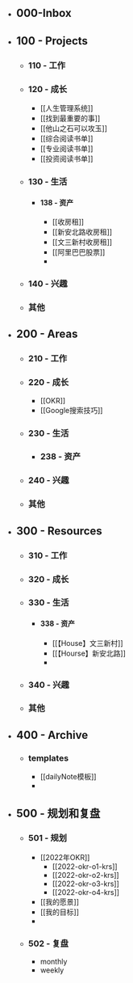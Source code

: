 - ## 000-Inbox
- ## 100 - Projects
	- ### 110 - 工作
	- ### 120 - 成长
		- [[人生管理系统]]
		- [[找到最重要的事]]
		- [[他山之石可以攻玉]]
		- [[综合阅读书单]]
		- [[专业阅读书单]]
		- [[投资阅读书单]]
	- ### 130 - 生活
		- #### 138 - 资产
			- [[收房租]]
			- [[新安北路收房租]]
			- [[文三新村收房租]]
			- [[阿里巴巴股票]]
			-
	- ### 140 - 兴趣
	- ### 其他
- ## 200 - Areas
	- ### 210 - 工作
	- ### 220 - 成长
		- [[OKR]]
		- [[Google搜索技巧]]
	- ### 230 - 生活
		- ### 238 - 资产
	- ### 240 - 兴趣
	- ### 其他
- ## 300 - Resources
	- ### 310 - 工作
	- ### 320 - 成长
	- ### 330 - 生活
		- #### 338 - 资产
			- [[【House】文三新村]]
			- [[【Hourse】新安北路]]
			-
	- ### 340 - 兴趣
	- ### 其他
- ## 400 - Archive
	- ### templates
		- [[dailyNote模板]]
		-
- ## 500 - 规划和复盘
	- ### 501 - 规划
		- [[2022年OKR]]
			- [[2022-okr-o1-krs]]
			- [[2022-okr-o2-krs]]
			- [[2022-okr-o3-krs]]
			- [[2022-okr-o4-krs]]
		- [[我的愿景]]
		- [[我的目标]]
		-
	- ### 502 - 复盘
		- monthly
		- weekly